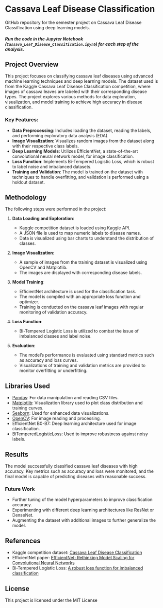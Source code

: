 # Cassava Leaf Disease Classification
GitHub repository for the semester project on Cassava Leaf Disease Classification using deep learning models.

##### Run the code in the Jupyter Notebook (`Cassava_Leaf_Disease_Classification.ipynb`) for each step of the analysis.

## Project Overview

This project focuses on classifying cassava leaf diseases using advanced machine learning techniques and deep learning models. The dataset used is from the Kaggle Cassava Leaf Disease Classification competition, where images of cassava leaves are labeled with their corresponding disease types. The project explores various methods for data exploration, visualization, and model training to achieve high accuracy in disease classification.

### Key Features:

- **Data Preprocessing**: Includes loading the dataset, reading the labels, and performing exploratory data analysis (EDA).
- **Image Visualization**: Visualizes random images from the dataset along with their respective class labels.
- **Deep Learning Models**: Utilizes EfficientNet, a state-of-the-art convolutional neural network model, for image classification.
- **Loss Function**: Implements Bi-Tempered Logistic Loss, which is robust to label noise and imbalanced datasets.
- **Training and Validation**: The model is trained on the dataset with techniques to handle overfitting, and validation is performed using a holdout dataset.

## Methodology

The following steps were performed in the project:

1. **Data Loading and Exploration**: 
   - Kaggle competition dataset is loaded using Kaggle API.
   - A JSON file is used to map numeric labels to disease names.
   - Data is visualized using bar charts to understand the distribution of classes.

2. **Image Visualization**: 
   - A sample of images from the training dataset is visualized using OpenCV and Matplotlib.
   - The images are displayed with corresponding disease labels.

3. **Model Training**:
   - EfficientNet architecture is used for the classification task.
   - The model is compiled with an appropriate loss function and optimizer.
   - Training is conducted on the cassava leaf images with regular monitoring of validation accuracy.

4. **Loss Function**:
   - Bi-Tempered Logistic Loss is utilized to combat the issue of imbalanced classes and label noise.

5. **Evaluation**:
   - The model’s performance is evaluated using standard metrics such as accuracy and loss curves.
   - Visualizations of training and validation metrics are provided to monitor overfitting or underfitting.

## Libraries Used

- [Pandas](https://pandas.pydata.org/): For data manipulation and reading CSV files.
- [Matplotlib](https://matplotlib.org/): Visualization library used to plot class distribution and training curves.
- [Seaborn](https://seaborn.pydata.org/): Used for enhanced data visualizations.
- [OpenCV](https://opencv.org/): For image reading and processing.
- EfficientNet B0-B7: Deep learning architecture used for image classification.
- BiTemperedLogisticLoss: Used to improve robustness against noisy labels.

## Results

The model successfully classified cassava leaf diseases with high accuracy. Key metrics such as accuracy and loss were monitored, and the final model is capable of predicting diseases with reasonable success.

### Future Work

- Further tuning of the model hyperparameters to improve classification accuracy.
- Experimenting with different deep learning architectures like ResNet or DenseNet.
- Augmenting the dataset with additional images to further generalize the model.
  
## References
- Kaggle competition dataset: [Cassava Leaf Disease Classification](https://www.kaggle.com/c/cassava-leaf-disease-classification)
- EfficientNet paper: [EfficientNet: Rethinking Model Scaling for Convolutional Neural Networks](https://arxiv.org/abs/1905.11946)
- Bi-Tempered Logistic Loss: [A robust loss function for imbalanced classification](https://arxiv.org/abs/1906.03361)

## License

This project is licensed under the MIT License


